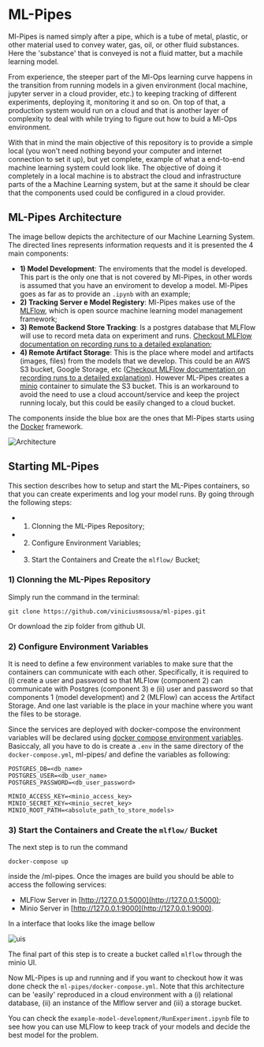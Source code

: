 # ML-Pipes

Ml-Pipes is named simply after a pipe, which is a tube of metal, plastic, or other material used to convey water, gas, oil, or other fluid substances. Here the 'substance' that is conveyed is not a fluid matter, but a machile learning model. 

From experience, the steeper part of the Ml-Ops learning curve happens in the transition from running models in a given environment (local machine, jupyter server in a cloud provider, etc.) to keeping tracking of different experiments, deploying it, monitoring it and so on. On top of that, a production system would run on a cloud and that is another layer of complexity to deal with while trying to figure out how to buid a Ml-Ops environment.

With that in mind the main objective of this repository is to provide a simple local (you won't need nothing beyond your computer and internet connection to set it up), but yet complete, example of what a end-to-end machine learning system could look like. The objective of doing it completely in a local machine is to abstract the cloud and infrastructure parts of the a Machine Learning system, but at the same it should be clear that the components used could be configured in a cloud provider. 

## ML-Pipes Architecture

The image bellow depicts the architecture of our Machine Learning System. The directed lines represents information requests and it is presented the 4 main components:
- **1) Model Development**: The enviroments that the model is developed. This part is the only one that is not covered by Ml-Pipes, in other words is assumed that you have an enviroment to develop a model. Ml-Pipes goes as far as to provide an `.ipynb` with an example;
- **2) Tracking Server e Model Registery**: Ml-Pipes makes use of the [MLFlow](https://www.mlflow.org/), which is open source machine learning model management framework;
- **3) Remote Backend Store Tracking**: Is a postgres database that MLFlow will use to record meta data on experiment and runs. [Checkout MLFlow documentation on recording runs to a detailed explanation](https://www.mlflow.org/docs/latest/tracking.html#where-runs-are-recorded);
- **4) Remote Artifact Storage**: This is the place where model and artifacts (images, files) from the models that we develop. This could be an AWS S3 bucket, Google Storage, etc ([Checkout MLFlow documentation on recording runs to a detailed explanation](https://www.mlflow.org/docs/latest/tracking.html#where-runs-are-recorded)). However ML-Pipes creates a [minio](https://min.io/) container to simulate the S3 bucket. This is an workaround to avoid the need to use a cloud account/service and keep the project running localy, but this could be easily changed to a cloud bucket. 

The components inside the blue box are the ones that Ml-Pipes starts using the [Docker](https://docs.docker.com/) framework.

![Architecture](https://drive.google.com/uc?export=view&id=1R2kr9dP8xVD76yKNIPtPTtEZhf9RUKd6)

## Starting ML-Pipes

This section describes how to setup and start the ML-Pipes containers, so that you can create experiments and log your model runs. By going through the following steps:
- 1) Clonning the ML-Pipes Repository;
- 2) Configure Environment Variables; 
- 3) Start the Containers and Create the `mlflow/` Bucket;
### 1) Clonning the ML-Pipes Repository

Simply run the command in the terminal:
```
git clone https://github.com/viniciusmsousa/ml-pipes.git
```
Or download the zip folder from github UI.

### 2) Configure Environment Variables

It is need to define a few environment variables to make sure that the containers can communicate with each other. Specifically, it is required to (i) create a user and password so that MLFlow (component 2) can communicate with Postgres (component 3) e (ii) user and password so that components 1 (model development) and 2 (MLFlow) can access the Artifact Storage. And one last variable is the place in your machine where you want the files to be storage.

Since the services are deployed with docker-compose the environment variables will be declared using [docker compose environment variables](https://docs.docker.com/compose/environment-variables/). Basiccaly, all you have to do is create a `.env` in the same directory of the `docker-compose.yml`, ml-pipes/ and define the variables as following:

```
POSTGRES_DB=<db_name>
POSTGRES_USER=<db_user_name>
POSTGRES_PASSWORD=<db_user_password>

MINIO_ACCESS_KEY=<minio_access_key>
MINIO_SECRET_KEY=<minio_secret_key>
MINIO_ROOT_PATH=<absolute_path_to_store_models> 
```

### 3) Start the Containers and Create the `mlflow/` Bucket

The next step is to run the command

```
docker-compose up
```

inside the /ml-pipes. Once the images are build you should be able to access the following services:
- MLFlow Server in [http://127.0.0.1:5000](http://127.0.0.1:5000);
- Minio Server in [http://127.0.0.1:9000](http://127.0.0.1:9000).

In a interface that looks like the image bellow

![uis](https://drive.google.com/uc?export=view&id=1FDUdV_V5bTzAbRLv9rhHDSdK-ZOe6HSH)

The final part of this step is to create a bucket called `mlflow` through the minio UI.

Now ML-Pipes is up and running and if you want to checkout how it was done check the `ml-pipes/docker-compose.yml`. Note that this architecture can be 'easily' reproduced in a cloud environment with a (i) relational database, (ii) an instance of the Mlflow server and (iii) a storage bucket.

You can check the `example-model-development/RunExperiment.ipynb` file to see how you can use MLFlow to keep track of your models and decide the best model for the problem.
